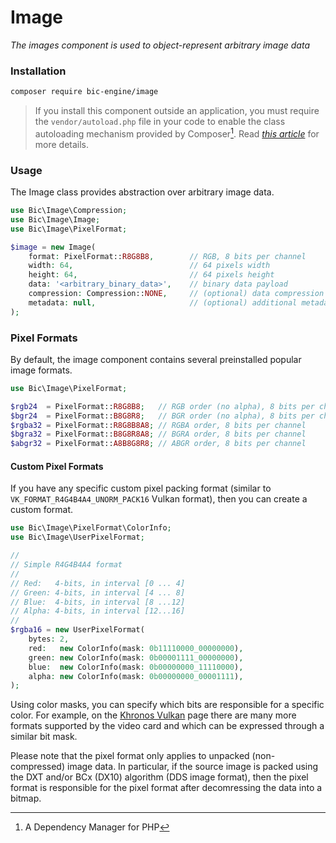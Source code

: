 # Image

_The images component is used to object-represent arbitrary image data_

### Installation <a href="#installation" id="installation"></a>

```bash
composer require bic-engine/image
```

> If you install this component outside an application, you must require the `vendor/autoload.php` file in your code to enable the class autoloading mechanism provided by Composer[^1]. Read [_this article_](https://getcomposer.org/doc/00-intro.md) for more details.

### Usage

The Image class provides abstraction over arbitrary image data.

```php
use Bic\Image\Compression;
use Bic\Image\Image;
use Bic\Image\PixelFormat;

$image = new Image(
    format: PixelFormat::R8G8B8,        // RGB, 8 bits per channel
    width: 64,                          // 64 pixels width
    height: 64,                         // 64 pixels height
    data: '<arbitrary_binary_data>',    // binary data payload
    compression: Compression::NONE,     // (optional) data compression
    metadata: null,                     // (optional) additional metadata info
);
```

### Pixel Formats

By default, the image component contains several preinstalled popular image formats.

```php
use Bic\Image\PixelFormat;

$rgb24  = PixelFormat::R8G8B8;   // RGB order (no alpha), 8 bits per channel
$bgr24  = PixelFormat::B8G8R8;   // BGR order (no alpha), 8 bits per channel
$rgba32 = PixelFormat::R8G8B8A8; // RGBA order, 8 bits per channel
$bgra32 = PixelFormat::B8G8R8A8; // BGRA order, 8 bits per channel
$abgr32 = PixelFormat::A8B8G8R8; // ABGR order, 8 bits per channel
```

#### Custom Pixel Formats

If you have any specific custom pixel packing format (similar to `VK_FORMAT_R4G4B4A4_UNORM_PACK16` Vulkan format), then you can create a custom format.

```php
use Bic\Image\PixelFormat\ColorInfo;
use Bic\Image\UserPixelFormat;

//
// Simple R4G4B4A4 format 
//
// Red:   4-bits, in interval [0 ... 4]
// Green: 4-bits, in interval [4 ... 8]
// Blue:  4-bits, in interval [8 ...12]
// Alpha: 4-bits, in interval [12...16]
//
$rgba16 = new UserPixelFormat(
    bytes: 2,
    red:   new ColorInfo(mask: 0b11110000_00000000),
    green: new ColorInfo(mask: 0b00001111_00000000),
    blue:  new ColorInfo(mask: 0b00000000_11110000),
    alpha: new ColorInfo(mask: 0b00000000_00001111),
);
```

Using color masks, you can specify which bits are responsible for a specific color. For example, on the [Khronos Vulkan](https://registry.khronos.org/vulkan/site/spec/latest/chapters/formats.html) page there are many more formats supported by the video card and which can be expressed through a similar bit mask.

Please note that the pixel format only applies to unpacked (non-compressed) image data. In particular, if the source image is packed using the DXT and/or BCx (DX10) algorithm (DDS image format), then the pixel format is responsible for the pixel format after decomressing the data into a bitmap.

[^1]: A Dependency Manager for PHP
